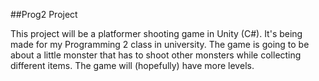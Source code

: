 ##Prog2 Project 

This project will be a platformer shooting game in Unity (C#). It's being made for my Programming 2 class in university. The game is going to be about a little monster that has to shoot other monsters while collecting different items. The game will (hopefully) have more levels.
